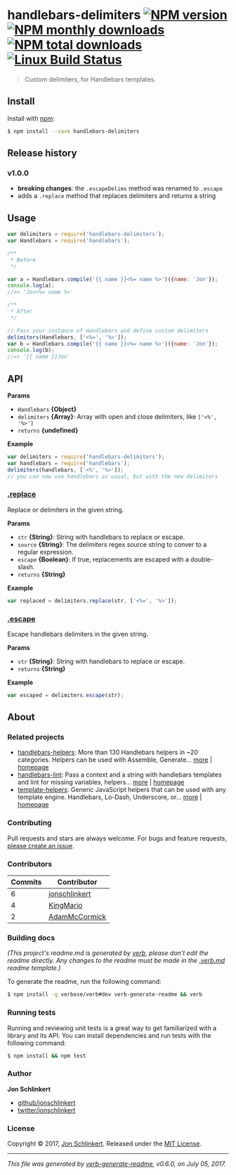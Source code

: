 # handlebars-delimiters [![NPM version](https://img.shields.io/npm/v/handlebars-delimiters.svg?style=flat)](https://www.npmjs.com/package/handlebars-delimiters) [![NPM monthly downloads](https://img.shields.io/npm/dm/handlebars-delimiters.svg?style=flat)](https://npmjs.org/package/handlebars-delimiters) [![NPM total downloads](https://img.shields.io/npm/dt/handlebars-delimiters.svg?style=flat)](https://npmjs.org/package/handlebars-delimiters) [![Linux Build Status](https://img.shields.io/travis/jonschlinkert/handlebars-delimiters.svg?style=flat&label=Travis)](https://travis-ci.org/jonschlinkert/handlebars-delimiters)

> Custom delimiters, for Handlebars templates.

## Install

Install with [npm](https://www.npmjs.com/):

```sh
$ npm install --save handlebars-delimiters
```

## Release history

### v1.0.0

* **breaking changes**: the `.escapeDelims` method was renamed to `.escape`
* adds a `.replace` method that replaces delimiters and returns a string

## Usage

```js
var delimiters = require('handlebars-delimiters');
var Handlebars = require('handlebars');

/**
 * Before
 */

var a = Handlebars.compile('{{ name }}<%= name %>')({name: 'Jon'});
console.log(a);
//=> 'Jon<%= name %>'

/**
 * After
 */

// Pass your instance of Handlebars and define custom delimiters
delimiters(Handlebars, ['<%=', '%>']);
var b = Handlebars.compile('{{ name }}<%= name %>')({name: 'Jon'});
console.log(b);
//=> '{{ name }}Jon'
```

## API

**Params**

* `Handlebars` **{Object}**
* `delimiters` **{Array}**: Array with open and close delimiters, like `['<%', '%>']`
* `returns` **{undefined}**

**Example**

```js
var delimiters = require('handlebars-delimiters');
var handlebars = require('handlebars');
delimiters(handlebars, ['<%', '%>']);
// you can now use handlebars as usual, but with the new delimiters
```

### [.replace](index.js#L71)

Replace or delimiters in the given string.

**Params**

* `str` **{String}**: String with handlebars to replace or escape.
* `source` **{String}**: The delimiters regex source string to conver to a regular expression.
* `escape` **{Boolean}**: If true, replacements are escaped with a double-slash.
* `returns` **{String}**

**Example**

```js
var replaced = delimiters.replace(str, ['<%=', '%>']);
```

### [.escape](index.js#L96)

Escape handlebars delimiters in the given string.

**Params**

* `str` **{String}**: String with handlebars to replace or escape.
* `returns` **{String}**

**Example**

```js
var escaped = delimiters.escape(str);
```

## About

### Related projects

* [handlebars-helpers](https://www.npmjs.com/package/handlebars-helpers): More than 130 Handlebars helpers in ~20 categories. Helpers can be used with Assemble, Generate… [more](https://github.com/helpers/handlebars-helpers) | [homepage](https://github.com/helpers/handlebars-helpers "More than 130 Handlebars helpers in ~20 categories. Helpers can be used with Assemble, Generate, Verb, Ghost, gulp-handlebars, grunt-handlebars, consolidate, or any node.js/Handlebars project.")
* [handlebars-lint](https://www.npmjs.com/package/handlebars-lint): Pass a context and a string with handlebars templates and lint for missing variables, helpers… [more](https://github.com/jonschlinkert/handlebars-lint) | [homepage](https://github.com/jonschlinkert/handlebars-lint "Pass a context and a string with handlebars templates and lint for missing variables, helpers, block helpers or partials.")
* [template-helpers](https://www.npmjs.com/package/template-helpers): Generic JavaScript helpers that can be used with any template engine. Handlebars, Lo-Dash, Underscore, or… [more](https://github.com/jonschlinkert/template-helpers) | [homepage](https://github.com/jonschlinkert/template-helpers "Generic JavaScript helpers that can be used with any template engine. Handlebars, Lo-Dash, Underscore, or any engine that supports helper functions.")

### Contributing

Pull requests and stars are always welcome. For bugs and feature requests, [please create an issue](../../issues/new).

### Contributors

| **Commits** | **Contributor** | 
| --- | --- |
| 6 | [jonschlinkert](https://github.com/jonschlinkert) |
| 4 | [KingMario](https://github.com/KingMario) |
| 2 | [AdamMcCormick](https://github.com/AdamMcCormick) |

### Building docs

_(This project's readme.md is generated by [verb](https://github.com/verbose/verb-generate-readme), please don't edit the readme directly. Any changes to the readme must be made in the [.verb.md](.verb.md) readme template.)_

To generate the readme, run the following command:

```sh
$ npm install -g verbose/verb#dev verb-generate-readme && verb
```

### Running tests

Running and reviewing unit tests is a great way to get familiarized with a library and its API. You can install dependencies and run tests with the following command:

```sh
$ npm install && npm test
```

### Author

**Jon Schlinkert**

* [github/jonschlinkert](https://github.com/jonschlinkert)
* [twitter/jonschlinkert](https://twitter.com/jonschlinkert)

### License

Copyright © 2017, [Jon Schlinkert](https://github.com/jonschlinkert).
Released under the [MIT License](LICENSE).

***

_This file was generated by [verb-generate-readme](https://github.com/verbose/verb-generate-readme), v0.6.0, on July 05, 2017._